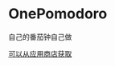 # OnePomodoro
自己的番茄钟自己做


[可以从应用商店获取](https://www.microsoft.com/zh-cn/p/onepomodoro/9nxpdp9gg880?activetab=pivot:overviewtab)
